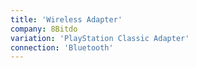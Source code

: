 ```yaml
---
title: 'Wireless Adapter'
company: 8Bitdo
variation: 'PlayStation Classic Adapter'
connection: 'Bluetooth'
---
```

